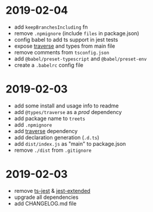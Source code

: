 # 2019-02-04

+ add `keepBranchesIncluding` fn
+ remove `.npmignore` (include `files` in package.json)
+ config babel to add ts support in jest tests
+ expose [traverse] and types from main file
+ remove comments from `tsconfig.json`
+ add `@babel/preset-typescript` and `@babel/preset-env`
+ create a `.babelrc` config file

# 2019-02-03

+ add some install and usage info to readme
+ add `@types/traverse` as a *prod* dependency
+ add package name to `treets`
+ add `.npmignore`
+ add [traverse] dependency
+ add declaration generation (`.d.ts`)
+ add `dist/index.js` as "main" to package.json
+ remove `./dist` from `.gitignore`

# 2019-02-03

+ remove [ts-jest] & [jest-extended]
+ upgrade all dependencies
+ add CHANGELOG.md file

[ts-jest]:https://github.com/kulshekhar/ts-jest
[jest-extended]:https://github.com/jest-community/jest-extended
[traverse]:https://www.npmjs.com/package/traverse
